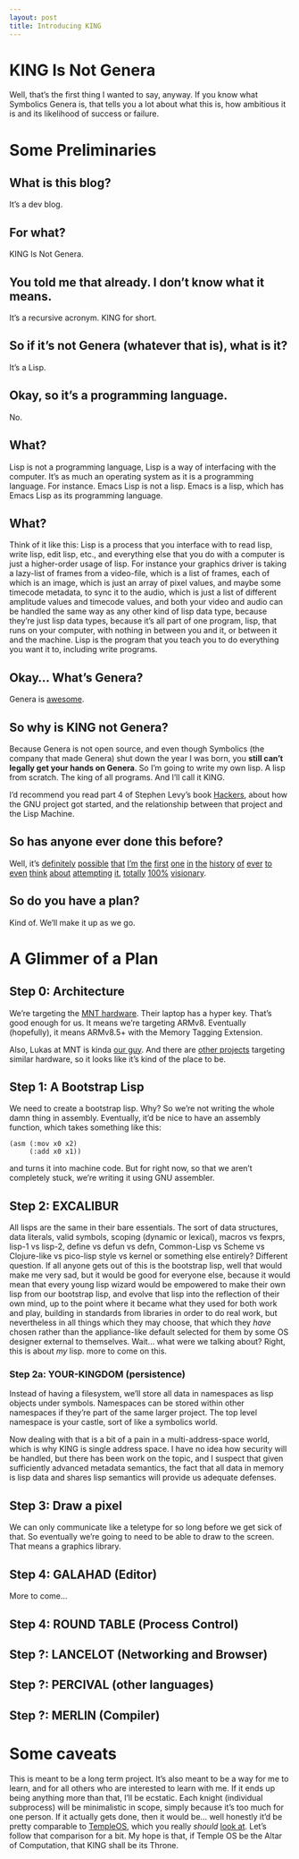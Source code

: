 ```yaml
---
layout: post
title: Introducing KING
---
```



# KING Is Not Genera

Well, that&rsquo;s the first thing I wanted to say, anyway. If you know what Symbolics Genera is, that tells you a lot about what this is, how ambitious it is and its likelihood of success or failure.


# Some Preliminaries


## What is this blog?

It&rsquo;s a dev blog.


## For what?

KING Is Not Genera.


## You told me that already. I don&rsquo;t know what it means.

It&rsquo;s a recursive acronym. KING for short.


## So if it&rsquo;s not Genera (whatever that is), what is it?

It&rsquo;s a Lisp.


## Okay, so it&rsquo;s a programming language.

No.


## What?

Lisp is not a programming language, Lisp is a way of interfacing with the computer. It&rsquo;s as much an operating system as it is a programming language.
For instance. Emacs Lisp is not a lisp. Emacs is a lisp, which has Emacs Lisp as its programming language.


## What?

Think of it like this: Lisp is a process that you interface with to read lisp, write lisp, edit lisp, etc., and everything else that you do with a computer is just a higher-order usage of lisp. For instance your graphics driver is taking a lazy-list of frames from a video-file, which is a list of frames, each of which is an image, which is just an array of pixel values, and maybe some timecode metadata, to sync it to the audio, which is just a list of different amplitude values and timecode values, and both your video and audio can be handled the same way as any other kind of lisp data type, because they&rsquo;re just lisp data types, because it&rsquo;s all part of one program, lisp, that runs on your computer, with nothing in between you and it, or between it and the machine. Lisp is the program that you teach you to do everything you want it to, including write programs.


## Okay&#x2026; What&rsquo;s Genera?

Genera is [awesome](https://www.youtube.com/watch?v=jACcgLfyiyM).


## So why is KING not Genera?

Because Genera is not open source, and even though Symbolics (the company that made Genera) shut down the year I was born, you **still can&rsquo;t legally get your hands on Genera**. So I&rsquo;m going to write my own lisp. A lisp from scratch. The king of all programs. And I&rsquo;ll call it KING.

I&rsquo;d recommend you read part 4 of Stephen Levy&rsquo;s book [Hackers](http://index-of.es/Hack/Steven%20Levy%20-%20Hackers%20Heroes%20of%20the%20Computer%20Revolution%20-%202010.pdf), about how the GNU project got started, and the relationship between that project and the Lisp Machine.


## So has anyone ever done this before?

Well, it&rsquo;s [definitely](https://github.com/mntmn/interim) [possible](https://github.com/vygr/ChrysaLisp) [that](https://github.com/whily/yalo) [I&rsquo;m](https://github.com/froggey/Mezzano) [the](https://movitz.common-lisp.dev/) [first](https://www.bogodyne.com/category/software/) [one](https://tumbleweed.nu/lm-3/) [in](https://github.com/fjames86/flisp) [the](https://www.researchgate.net/publication/228351943_KnowOS_The_re_birth_of_the_knowledge_operating_system) [history](https://github.com/akkartik/mu) [of](http://metamodular.com/lispos.pdf) [ever](https://github.com/tokamach/beige) [to](http://armpit.sourceforge.net/) [even](https://youtu.be/I_4Fb7mOtDc) [think](https://github.com/GitoriousLispBackup/lambdapi) [about](http://www.loper-os.org/?p=8) [attempting](http://tunes.org/) [it](https://www.mail-archive.com/picolisp@software-lab.de/msg04823.html), [totally](https://picolisp.com/wiki/?PilOS) [100%](https://luksamuk.codes/posts/lispm-001.html) [visionary](https://www.makerlisp.com/).


## So do you have a plan?

Kind of. We&rsquo;ll make it up as we go.


# A Glimmer of a Plan


## Step 0: Architecture

We&rsquo;re targeting the [MNT hardware](https://mntre.com/media/reform_md/2020-05-08-the-much-more-personal-computer.html). Their laptop has a hyper key. That&rsquo;s good enough for us. It means we&rsquo;re targeting ARMv8. Eventually (hopefully), it means ARMv8.5+ with the Memory Tagging Extension.

Also, Lukas at MNT is kinda [our guy](https://github.com/mntmn/interim). And there are [other projects](https://www.youtube.com/watch?v=I_4Fb7mOtDc) targeting similar hardware, so it looks like it&rsquo;s kind of the place to be.


## Step 1: A Bootstrap Lisp

We need to create a bootstrap lisp.
Why? So we&rsquo;re not writing the whole damn thing in assembly.
Eventually, it&rsquo;d be nice to have an assembly function, which takes something like this:

    (asm (:mov x0 x2)
         (:add x0 x1))

and turns it into machine code.
But for right now, so that we aren&rsquo;t completely stuck, we&rsquo;re writing it using GNU assembler.


## Step 2: EXCALIBUR

All lisps are the same in their bare essentials. The sort of data structures, data literals, valid symbols, scoping (dynamic or lexical), macros vs fexprs, lisp-1 vs lisp-2, define vs defun vs defn, Common-Lisp vs Scheme vs Clojure-like vs pico-lisp style vs kernel or something else entirely? Different question. If all anyone gets out of this is the bootstrap lisp, well that would make me very sad, but it would be good for everyone else, because it would mean that every young lisp wizard would be empowered to make their own lisp from our bootstrap lisp, and evolve that lisp into the reflection of their own mind, up to the point where it became what they used for both work and play, building in standards from libraries in order to do real work, but nevertheless in all things which they may choose, that which they *have* chosen rather than the appliance-like default selected for them by some OS designer external to themselves. Wait&#x2026; what were we talking about? Right, this is about *my* lisp. more to come on this.


### Step 2a: YOUR-KINGDOM (persistence)

Instead of having a filesystem, we&rsquo;ll store all data in namespaces as lisp objects under symbols. Namespaces can be stored within other namespaces if they&rsquo;re part of the same larger project. The top level namespace is your castle, sort of like a symbolics world.

Now dealing with that is a bit of a pain in a multi-address-space world, which is why KING is single address space. I have no idea how security will be handled, but there has been work on the topic, and I suspect that given sufficiently advanced metadata semantics, the fact that all data in memory is lisp data and shares lisp semantics will provide us adequate defenses.


## Step 3: Draw a pixel

We can only communicate like a teletype for so long before we get sick of that. So eventually we&rsquo;re going to need to be able to draw to the screen. That means a graphics library.


## Step 4: GALAHAD (Editor)

More to come&#x2026;


## Step 4: ROUND TABLE (Process Control)


## Step ?: LANCELOT (Networking and Browser)


## Step ?: PERCIVAL (other languages)


## Step ?: MERLIN (Compiler)


# Some caveats

This is meant to be a long term project. It&rsquo;s also meant to be a way for me to learn, and for all others who are interested to learn with me. If it ends up being anything more than that, I&rsquo;ll be ecstatic. Each knight (individual subprocess) will be minimalistic in scope, simply because it&rsquo;s too much for one person. If it actually gets done, then it would be&#x2026; well honestly it&rsquo;d be pretty comparable to [TempleOS](https://templeos.org/), which you really *should* [look at](http://www.codersnotes.com/notes/a-constructive-look-at-templeos/). Let&rsquo;s follow that comparison for a bit. My hope is that, if Temple OS be the Altar of Computation, that KING shall be its Throne.

